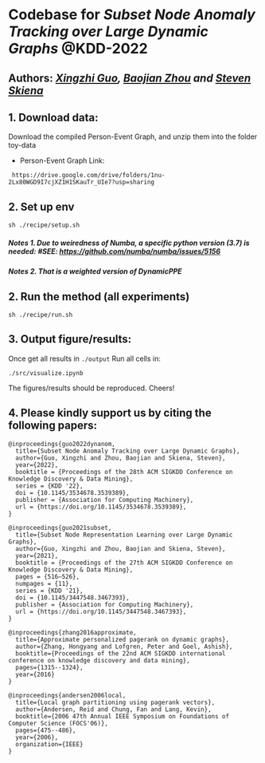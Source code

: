 # Codebase for   _Subset Node Anomaly Tracking over Large Dynamic Graphs_  @KDD-2022
## Authors: _[Xingzhi Guo](https://zjlxgxz.github.io/zjlxgxz/), [Baojian Zhou](https://baojian.github.io) and [Steven Skiena](https://www3.cs.stonybrook.edu/~skiena/)_
## 1. Download data:
Download the compiled Person-Event Graph, and unzip them into the folder toy-data
- Person-Event Graph Link:
```
 https://drive.google.com/drive/folders/1nu-2Lx80WGD9I7cjXZ1H1SKauTr_UIe7?usp=sharing
```
## 2. Set up env

```
sh ./recipe/setup.sh
```
##### Notes  1. Due to weiredness of Numba, a specific python version (3.7) is needed: #SEE: https://github.com/numba/numba/issues/5156
##### Notes  2. That is a weighted version of DynamicPPE  


## 2. Run the method (all experiments)
```
sh ./recipe/run.sh
```

## 3. Output figure/results:
Once get all results in ``` ./output ```
Run all cells in:
```
./src/visualize.ipynb
```
The figures/results should be reproduced. Cheers! 


## 4. Please kindly support us by citing the following papers:
```
@inproceedings{guo2022dynanom,
  title={Subset Node Anomaly Tracking over Large Dynamic Graphs},
  author={Guo, Xingzhi and Zhou, Baojian and Skiena, Steven},
  year={2022}, 
  booktitle = {Proceedings of the 28th ACM SIGKDD Conference on Knowledge Discovery & Data Mining}, 
  series = {KDD '22},
  doi = {10.1145/3534678.3539389}, 
  publisher = {Association for Computing Machinery}, 
  url = {https://doi.org/10.1145/3534678.3539389}, 
}

@inproceedings{guo2021subset,
  title={Subset Node Representation Learning over Large Dynamic Graphs},
  author={Guo, Xingzhi and Zhou, Baojian and Skiena, Steven},
  year={2021}, 
  booktitle = {Proceedings of the 27th ACM SIGKDD Conference on Knowledge Discovery & Data Mining}, 
  pages = {516–526}, 
  numpages = {11}, 
  series = {KDD '21},
  doi = {10.1145/3447548.3467393}, 
  publisher = {Association for Computing Machinery}, 
  url = {https://doi.org/10.1145/3447548.3467393}, 
}

@inproceedings{zhang2016approximate,
  title={Approximate personalized pagerank on dynamic graphs},
  author={Zhang, Hongyang and Lofgren, Peter and Goel, Ashish},
  booktitle={Proceedings of the 22nd ACM SIGKDD international conference on knowledge discovery and data mining},
  pages={1315--1324},
  year={2016}
}

@inproceedings{andersen2006local,
  title={Local graph partitioning using pagerank vectors},
  author={Andersen, Reid and Chung, Fan and Lang, Kevin},
  booktitle={2006 47th Annual IEEE Symposium on Foundations of Computer Science (FOCS'06)},
  pages={475--486},
  year={2006},
  organization={IEEE}
}
```
